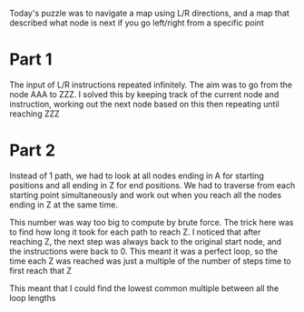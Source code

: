 Today's puzzle was to navigate a map using L/R directions, and a map that described what node is next if you go left/right from a specific point

# Part 1

The input of L/R instructions repeated infinitely. The aim was to go from the node AAA to ZZZ. I solved this by keeping track of the current node and instruction, working out the next node based on this then repeating until reaching ZZZ

# Part 2

Instead of 1 path, we had to look at all nodes ending in A for starting positions and all ending in Z for end positions. We had to traverse from each starting point simultaneously and work out when you reach all the nodes ending in Z at the same time.

This number was way too big to compute by brute force. The trick here was to find how long it took for each path to reach Z. I noticed that after reaching Z, the next step was always back to the original start node, and the instructions were back to 0. This meant it was a perfect loop, so the time each Z was reached was just a multiple of the number of steps time to first reach that Z

This meant that I could find the lowest common multiple between all the loop lengths
